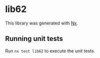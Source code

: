# lib62

This library was generated with [Nx](https://nx.dev).

## Running unit tests

Run `nx test lib62` to execute the unit tests.
